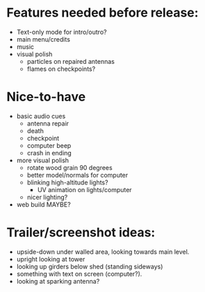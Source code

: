 # Features needed before release:
- Text-only mode for intro/outro?
- main menu/credits
- music
- visual polish
    - particles on repaired antennas
    - flames on checkpoints?

# Nice-to-have
- basic audio cues
    - antenna repair
    - death
    - checkpoint
    - computer beep
    - crash in ending
- more visual polish
    - rotate wood grain 90 degrees
    - better model/normals for computer
    - blinking high-altitude lights?
        - UV animation on lights/computer
    - nicer lighting?
- web build MAYBE?

# Trailer/screenshot ideas:
- upside-down under walled area, looking towards main level.
- upright looking at tower
- looking up girders below shed (standing sideways)
- something with text on screen (computer?). 
- looking at sparking antenna?

